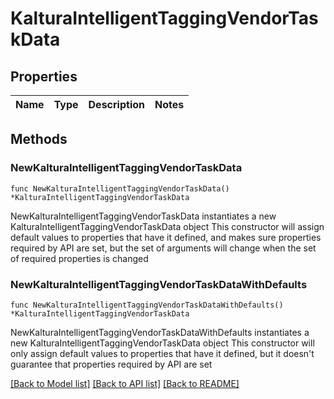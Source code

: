 # KalturaIntelligentTaggingVendorTaskData

## Properties

Name | Type | Description | Notes
------------ | ------------- | ------------- | -------------

## Methods

### NewKalturaIntelligentTaggingVendorTaskData

`func NewKalturaIntelligentTaggingVendorTaskData() *KalturaIntelligentTaggingVendorTaskData`

NewKalturaIntelligentTaggingVendorTaskData instantiates a new KalturaIntelligentTaggingVendorTaskData object
This constructor will assign default values to properties that have it defined,
and makes sure properties required by API are set, but the set of arguments
will change when the set of required properties is changed

### NewKalturaIntelligentTaggingVendorTaskDataWithDefaults

`func NewKalturaIntelligentTaggingVendorTaskDataWithDefaults() *KalturaIntelligentTaggingVendorTaskData`

NewKalturaIntelligentTaggingVendorTaskDataWithDefaults instantiates a new KalturaIntelligentTaggingVendorTaskData object
This constructor will only assign default values to properties that have it defined,
but it doesn't guarantee that properties required by API are set


[[Back to Model list]](../README.md#documentation-for-models) [[Back to API list]](../README.md#documentation-for-api-endpoints) [[Back to README]](../README.md)


